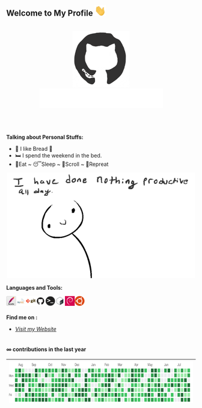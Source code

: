 ## Welcome to My Profile <img src="https://github.com/farrasrayhand/farrasrayhand/blob/master/asset/images/wave.gif" width="30px">
<br>

<div align="center">
<img src="https://github.com/farrasrayhand/farrasrayhand/blob/master/asset/images/github.gif" alt="Farras Rayhand" width="150" height="150" />
</div>

<div align="center">
<img src="https://github.com/farrasrayhand/farrasrayhand/blob/master/asset/images/hi.gif" alt="Farras Rayhand" />
</div>
<br><br><br>

**Talking about Personal Stuffs:**
- 🍞 I like Bread 🤤
- 🛏️ I spend the weekend in the bed.
- 🍔Eat ~ 😴Sleep ~ 📱Scroll ~ 🔁Repreat
<p align="center"><img src="https://github.com/farrasrayhand/farrasrayhand/blob/master/asset/images/noprod.gif" /></p>

**Languages and Tools:**
<p align="left">
<img align="left" alt="Apache" width="26px" src="https://github.com/farrasrayhand/farrasrayhand/blob/master/asset/images/apache.png" />
<img align="left" alt="MySQL" width="26px" src="https://github.com/farrasrayhand/farrasrayhand/blob/master/asset/images/mysql.png" />
<img align="left" alt="Git" width="26px" src="https://github.com/farrasrayhand/farrasrayhand/blob/master/asset/images/git.png" />
<img align="left" alt="GitHub" width="26px" src="https://github.com/farrasrayhand/farrasrayhand/blob/master/asset/images/github.png" />
<img align="left" alt="Terminal" width="26px" src="https://github.com/farrasrayhand/farrasrayhand/blob/master/asset/images/terminal.png" />
<img align="left" alt="Bash" width="26px" src="https://github.com/farrasrayhand/farrasrayhand/blob/master/asset/images/bash.png" />
<img align="left" alt="Debian" width="26px" src="https://github.com/farrasrayhand/farrasrayhand/blob/master/asset/images/debian.png" />
<img align="left" alt="Ubuntu" width="26px" src="https://github.com/farrasrayhand/farrasrayhand/blob/master/asset/images/ubuntu.png" />
</p>
<br><br>

**Find me on :**
* [*Visit my Website*](https://farrasrayhand.github.io/)
<br><br>
#### ∞ contributions in the last year

| <img src="https://github.com/farrasrayhand/farrasrayhand/blob/master/asset/images/contrib.gif" alt="Contributions" width="722px" height="112px" /> |
| ------------------------------------------------------------------------------------------------------------------------------------------- |
